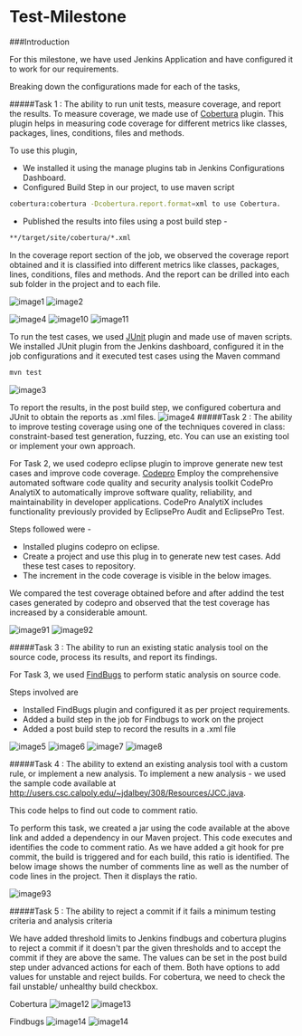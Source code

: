 # Test-Milestone

###Introduction

For this milestone, we have used Jenkins Application and have configured it to work for our requirements.

Breaking down the configurations made for each of the tasks,

#####Task 1 : The ability to run unit tests, measure coverage, and report the results.
To measure coverage, we made use of [Cobertura] plugin. This plugin helps in measuring code coverage for different metrics like classes, packages, lines, conditions, files and methods. 

To use this plugin, 
- We installed it using the manage plugins tab in Jenkins Configurations Dashboard. 
- Configured Build Step in our project, to use maven script

```sh
cobertura:cobertura -Dcobertura.report.format=xml to use Cobertura.
```

- Published the results into files using a post build step - 
```sh
**/target/site/cobertura/*.xml
```

In the coverage report section of the job, we observed the coverage report obtained and it is classified into different metrics like classes, packages, lines, conditions, files and methods. And the report can be drilled into each sub folder in the project and to each file.

![image1](/screenshots/SS1.jpg)
![image2](/screenshots/SS2.jpg)

![image4](/screenshots/SS4.jpg)
![image10](/screenshots/SS10.jpg)
![image11](/screenshots/SS11.jpg)

To run the test cases, we used [JUnit] plugin and made use of maven scripts. We installed JUnit plugin from the Jenkins dashboard, configured it in the job configurations and it executed test cases using the Maven command
```sh
mvn test
```
![image3](/screenshots/task2.jpg)

To report the results, in the post build step, we configured cobertura and JUnit to obtain the reports as .xml files.
![image4](/screenshots/task2-2.jpg)
#####Task 2 : The ability to improve testing coverage using one of the techniques covered in class: constraint-based test generation, fuzzing, etc. You can use an existing tool or implement your own approach.

For Task 2, we used codepro eclipse plugin to improve generate new test cases and improve code coverage. [Codepro]
Employ the comprehensive automated software code quality and security analysis toolkit CodePro AnalytiX to automatically improve software quality, reliability, and maintainability in developer applications. CodePro AnalytiX includes functionality previously provided by EclipsePro Audit and EclipsePro Test.

Steps followed were - 
- Installed plugins codepro on eclipse.
- Create a project and use this plug in to generate new test cases. Add these test cases to repository.
- The increment in the code coverage is visible in the below images.


We compared the test coverage obtained before and after addind the test cases generated by codepro and observed that the test coverage has increased by a considerable amount.

![image91](/screenshots/cov1.JPG)
![image92](/screenshots/cov2.JPG)


#####Task 3 : The ability to run an existing static analysis tool on the source code, process its results, and report its findings.

For Task 3, we used [FindBugs] to perform static analysis on source code.

Steps involved are
- Installed FindBugs plugin and configured it as per project requirements.
- Added a build step in the job for Findbugs to work on the project
- Added a post build step to record the results in a .xml file

![image5](/screenshots/SS5.jpg)
![image6](/screenshots/SS6.jpg)
![image7](/screenshots/SS7.jpg)
![image8](/screenshots/SS8.jpg)

#####Task 4 : The ability to extend an existing analysis tool with a custom rule, or implement a new analysis.
To implement a new analysis - we used the sample code available at http://users.csc.calpoly.edu/~jdalbey/308/Resources/JCC.java.

This code helps to find out code to comment ratio.

To perform this task, we created a jar using the code available at the above link and added a dependency in our Maven project.
This code executes and identifies the code to comment ratio. As we have added a git hook for pre commit, the build is triggered and for each build, this ratio is identified.
The below image shows the number of comments line as well as the number of code lines in the project. Then it displays the ratio.

![image93](/screenshots/task4.jpg)


#####Task 5 : The ability to reject a commit if it fails a minimum testing criteria and analysis criteria

We have added threshold limits to Jenkins findbugs and cobertura plugins to reject a commit if it doesn't par the given thresholds and to accept the commit if they are above the same.
The values can be set in the post build step under advanced actions for each of them. Both have options to add values for unstable and reject builds.
For cobertura, we need to check the fail unstable/ unhealthy build checkbox.

Cobertura
![image12](/screenshots/task5-1.jpg)
![image13](/screenshots/task5-2.jpg)

Findbugs
![image14](/screenshots/task5-3.jpg)
![image14](/screenshots/task5-4.jpg)

[Cobertura]: https://wiki.jenkins-ci.org/display/JENKINS/Cobertura+Plugin
[JUnit]: https://wiki.jenkins-ci.org/display/JENKINS/JUnit+Plugin
[FindBugs]: https://wiki.jenkins-ci.org/display/JENKINS/FindBugs+Plugin
[Codepro]: https://developers.google.com/java-dev-tools/download-codepro

